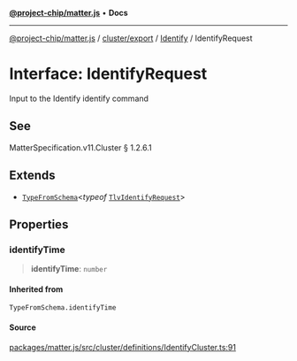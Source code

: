 [**@project-chip/matter.js**](../../../../../README.md) • **Docs**

***

[@project-chip/matter.js](../../../../../modules.md) / [cluster/export](../../../README.md) / [Identify](../README.md) / IdentifyRequest

# Interface: IdentifyRequest

Input to the Identify identify command

## See

MatterSpecification.v11.Cluster § 1.2.6.1

## Extends

- [`TypeFromSchema`](../../../../../tlv/export/README.md#typefromschemas)\<*typeof* [`TlvIdentifyRequest`](../README.md#tlvidentifyrequest)\>

## Properties

### identifyTime

> **identifyTime**: `number`

#### Inherited from

`TypeFromSchema.identifyTime`

#### Source

[packages/matter.js/src/cluster/definitions/IdentifyCluster.ts:91](https://github.com/project-chip/matter.js/blob/7a8cbb56b87d4ccf34bec5a9a95ab40a1711324f/packages/matter.js/src/cluster/definitions/IdentifyCluster.ts#L91)
